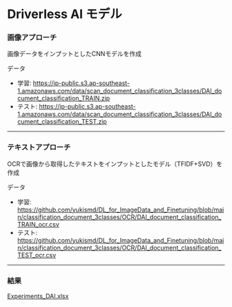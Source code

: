 # Driverless AI モデル


### 画像アプローチ
画像データをインプットとしたCNNモデルを作成  

データ
- 学習: https://jp-public.s3.ap-southeast-1.amazonaws.com/data/scan_document_classification_3classes/DAI_document_classification_TRAIN.zip
- テスト: https://jp-public.s3.ap-southeast-1.amazonaws.com/data/scan_document_classification_3classes/DAI_document_classification_TEST.zip


***
### テキストアプローチ
OCRで画像から取得したテキストをインプットとしたモデル（TFIDF+SVD）を作成  

データ
- 学習: https://github.com/yukismd/DL_for_ImageData_and_Finetuning/blob/main/classification_document_3classes/OCR/DAI_document_classification_TRAIN_ocr.csv
- テスト: https://github.com/yukismd/DL_for_ImageData_and_Finetuning/blob/main/classification_document_3classes/OCR/DAI_document_classification_TEST_ocr.csv


***
### 結果
[Experiments_DAI.xlsx](./Experiments_DAI.xlsx)
